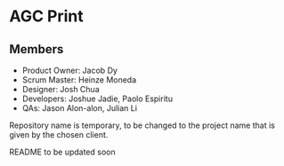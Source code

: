 # AGC Print

## Members
- Product Owner: Jacob Dy 
- Scrum Master: Heinze Moneda
- Designer: Josh Chua
- Developers: Joshue Jadie, Paolo Espiritu 
- QAs: Jason Alon-alon, Julian Li

Repository name is temporary, to be changed to the project name that is given by the chosen client. 

README to be updated soon
